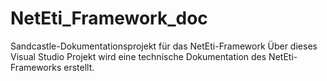 # NetEti_Framework_doc
Sandcastle-Dokumentationsprojekt für das NetEti-Framework
Über dieses Visual Studio Projekt wird eine technische Dokumentation des NetEti-Frameworks erstellt.
